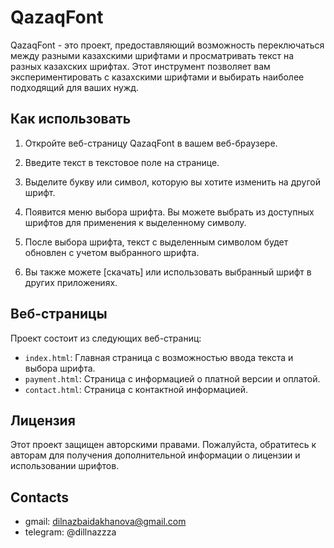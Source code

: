 # QazaqFont

QazaqFont - это проект, предоставляющий возможность переключаться между разными казахскими шрифтами и просматривать текст на разных казахских шрифтах. Этот инструмент позволяет вам экспериментировать с казахскими шрифтами и выбирать наиболее подходящий для ваших нужд.

## Как использовать

1. Откройте веб-страницу QazaqFont в вашем веб-браузере.

2. Введите текст в текстовое поле на странице.

3. Выделите букву или символ, которую вы хотите изменить на другой шрифт.

4. Появится меню выбора шрифта. Вы можете выбрать из доступных шрифтов для применения к выделенному символу.

5. После выбора шрифта, текст с выделенным символом будет обновлен с учетом выбранного шрифта.

6. Вы также можете [скачать] или использовать выбранный шрифт в других приложениях.

## Веб-страницы

Проект состоит из следующих веб-страниц:

- `index.html`: Главная страница с возможностью ввода текста и выбора шрифта.
- `payment.html`: Страница с информацией о платной версии и оплатой.
- `contact.html`: Страница с контактной информацией.

## Лицензия

Этот проект защищен авторскими правами. Пожалуйста, обратитесь к авторам для получения дополнительной информации о лицензии и использовании шрифтов.

## Contacts

- gmail: dilnazbaidakhanova@gmail.com
- telegram: @dillnazzza
